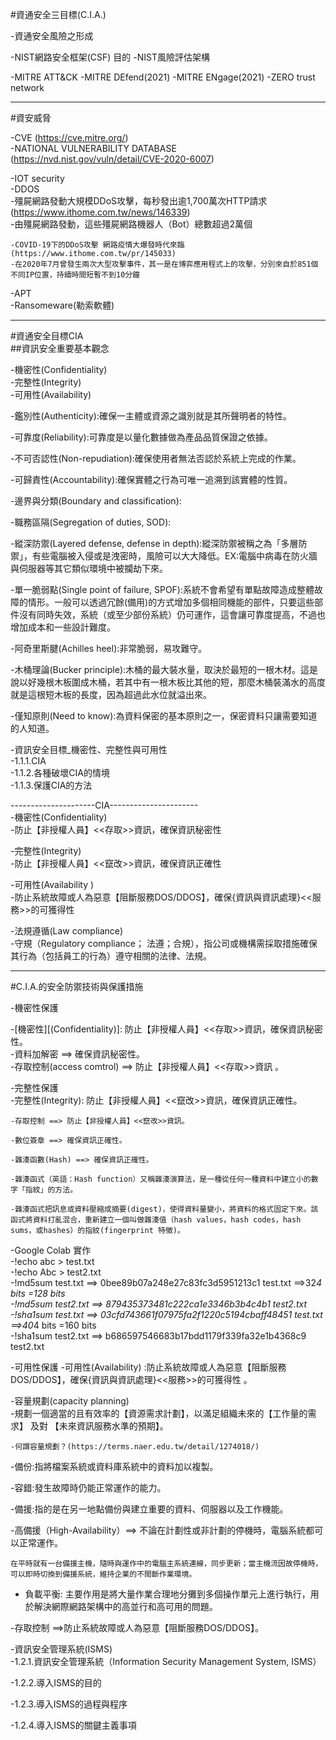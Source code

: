 #資通安全三目標(C.I.A.)

-資通安全風險之形成

-NIST網路安全框架(CSF)
   目的
-NIST風險評估架構

-MITRE ATT&CK
-MITRE DEfend(2021)
-MITRE ENgage(2021)
-ZERO trust network


----------------

#資安威脅  

-CVE (https://cve.mitre.org/)  
-NATIONAL VULNERABILITY DATABASE (https://nvd.nist.gov/vuln/detail/CVE-2020-6007)  


-IOT security  
-DDOS  
    -殭屍網路發動大規模DDoS攻擊，每秒發出逾1,700萬次HTTP請求 (https://www.ithome.com.tw/news/146339)  
    -由殭屍網路發動，這些殭屍網路機器人（Bot）總數超過2萬個  
     
    -COVID-19下的DDoS攻擊 網路疫情大爆發時代來臨(https://www.ithome.com.tw/pr/145033)  
    -在2020年7月曾發生兩次大型攻擊事件，其一是在博弈應用程式上的攻擊，分別來自於851個不同IP位置，持續時間短暫不到10分鐘  
 
    
  
-APT  
-Ransomeware(勒索軟體)  



----------------------------------------------

#資通安全目標CIA  
##資訊安全重要基本觀念  

-機密性(Confidentiality)  
-完整性(Integrity)  
-可用性(Availability)  

-鑑別性(Authenticity):確保一主體或資源之識別就是其所聲明者的特性。  

-可靠度(Reliability):可靠度是以量化數據做為產品品質保證之依據。

-不可否認性(Non-repudiation):確保使用者無法否認於系統上完成的作業。

-可歸責性(Accountability):確保實體之行為可唯一追溯到該實體的性質。  

-邊界與分類(Boundary and classification):  

-職務區隔(Segregation of duties, SOD):  

-縱深防禦(Layered defense, defense in depth):縱深防禦被稱之為「多層防禦」，有些電腦被入侵或是洩密時，風險可以大大降低。EX:電腦中病毒在防火牆與伺服器等其它類似環境中被攔劫下來。  

-單一脆弱點(Single point of failure, SPOF):系統不會希望有單點故障造成整體故障的情形。一般可以透過冗餘(備用)的方式增加多個相同機能的部件，只要這些部件沒有同時失效，系統（或至少部份系統）仍可運作，這會讓可靠度提高，不過也增加成本和一些設計難度。

-阿奇里斯腱(Achilles heel):非常脆弱，易攻難守。

-木桶理論(Bucker principle):木桶的最大裝水量，取決於最短的一根木材。這是說以好幾根木板圍成木桶，若其中有一根木板比其他的短，那麼木桶裝滿水的高度就是這根短木板的長度，因為超過此水位就溢出來。  

-僅知原則(Need to know):為資料保密的基本原則之一，保密資料只讓需要知道的人知道。  

-資訊安全目標_機密性、完整性與可用性  
   -1.1.1.CIA  
   -1.1.2.各種破壞CIA的情境  
   -1.1.3.保護CIA的方法  
   
---------------------CIA----------------------  
-機密性(Confidentiality)  
-防止【非授權人員】<<存取>>資訊，確保資訊秘密性  

-完整性(Integrity)  
-防止【非授權人員】<<竄改>>資訊，確保資訊正確性  

-可用性(Availability )  
-防止系統故障或人為惡意【阻斷服務DOS/DDOS】，確保{資訊與資訊處理}<<服務>>的可獲得性  

-法規遵循(Law compliance)  
-守規（Regulatory compliance； 法遵；合規），指公司或機構需採取措施確保其行為（包括員工的行為）遵守相關的法律、法規。  
   
-----------------------------------------------------

#C.I.A.的安全防禦技術與保護措施  

-機密性保護  

-[機密性][(Confidentiality)]: 防止【非授權人員】<<存取>>資訊，確保資訊秘密性。    
-資料加解密 ==> 確保資訊秘密性。    
-存取控制(access comtrol) ==> 防止【非授權人員】<<存取>>資訊 。   

-完整性保護  
  -完整性(Integrity): 防止【非授權人員】<<竄改>>資訊，確保資訊正確性。
  
    -存取控制 ==> 防止【非授權人員】<<竄改>>資訊。    
    
    -數位簽章 ==> 確保資訊正確性。    
    
    -雜湊函數(Hash) ==> 確保資訊正確性。    
    
    -雜湊函式（英語：Hash function）又稱雜湊演算法，是一種從任何一種資料中建立小的數字「指紋」的方法。  
    
    -雜湊函式把訊息或資料壓縮成摘要(digest)，使得資料量變小，將資料的格式固定下來。該函式將資料打亂混合，重新建立一個叫做雜湊值（hash values，hash codes，hash sums，或hashes）的指紋(fingerprint 特徵)。  
    
-Google Colab 實作  
  -!echo abc > test.txt  
  -!echo Abc > test2.txt  
  -!md5sum test.txt  ==> 0bee89b07a248e27c83fc3d5951213c1  test.txt  ==>32*4 bits =128 bits  
  -!md5sum test2.txt ==> 879435373481c222ca1e3346b3b4c4b1  test2.txt  
  -!sha1sum test.txt ==> 03cfd743661f07975fa2f1220c5194cbaff48451  test.txt ==>40*4 bits =160 bits  
  -!sha1sum test2.txt ==> b686597546683b17bdd1179f339fa32e1b4368c9  test2.txt  
 

-可用性保護
  -可用性(Availability) :防止系統故障或人為惡意【阻斷服務DOS/DDOS】，確保{資訊與資訊處理}<<服務>>的可獲得性  。 
  
  -容量規劃(capacity planning)  
    -規劃一個適當的且有效率的【資源需求計劃】，以滿足組織未來的【工作量的需求】 及對 【未來資訊服務水準的預期】。
    
    -何謂容量規劃？(https://terms.naer.edu.tw/detail/1274018/)  
  -備份:指將檔案系統或資料庫系統中的資料加以複製。  
  
  -容錯:發生故障時仍能正常運作的能力。  
  
  -備援:指的是在另一地點備份與建立重要的資料、伺服器以及工作機能。  
  
  -高備援（High-Availability）==> 不論在計劃性或非計劃的停機時，電腦系統都可以正常運作。  
  
    在平時就有一台備援主機，隨時與運作中的電腦主系統連線，同步更新；當主機流因故停機時，可以即時切換到備援系統，維持企業的不間斷作業環境。  
    
  - 負載平衡: 主要作用是將大量作業合理地分攤到多個操作單元上進行執行，用於解決網際網路架構中的高並行和高可用的問題。  
   
  -存取控制 ==>防止系統故障或人為惡意【阻斷服務DOS/DDOS】。
  
  
  -資訊安全管理系統(ISMS)    
   -1.2.1.資訊安全管理系統（Information Security Management System, ISMS）    
   
   -1.2.2.導入ISMS的目的    
   
   -1.2.3.導入ISMS的過程與程序    
   
   -1.2.4.導入ISMS的關鍵主義事項    
   
   
